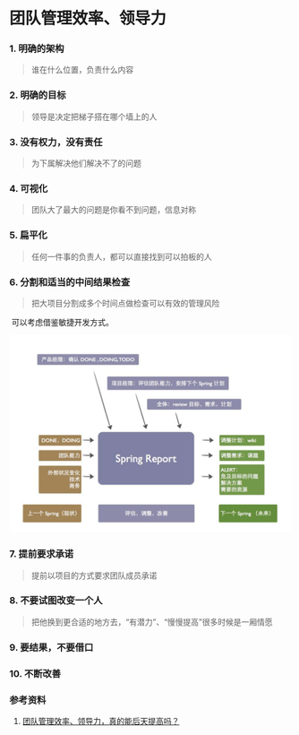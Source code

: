 # 团队管理效率、领导力

### 1. 明确的架构

> 谁在什么位置，负责什么内容

### 2. 明确的目标

> 领导是决定把梯子搭在哪个墙上的人

### 3. 没有权力，没有责任

> 为下属解决他们解决不了的问题

### 4. 可视化

> 团队大了最大的问题是你看不到问题，信息对称

### 5. 扁平化

> 任何一件事的负责人，都可以直接找到可以拍板的人

### 6. 分割和适当的中间结果检查

> 把大项目分割成多个时间点做检查可以有效的管理风险

​	可以考虑借鉴敏捷开发方式。

![image](/image/spring-report.png)

### 7. 提前要求承诺

> 提前以项目的方式要求团队成员承诺

### 8. 不要试图改变一个人

> 把他换到更合适的地方去，“有潜力”、“慢慢提高”很多时候是一厢情愿

### 9. 要结果，不要借口

### 10. 不断改善

### 参考资料

1. [团队管理效率、领导力，真的能后天提高吗？](https://www.zhihu.com/question/21019164/answer/16916794)